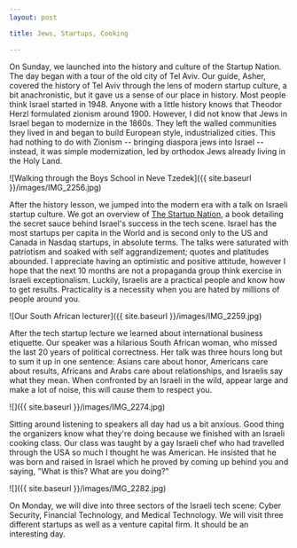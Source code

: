 ```yaml
---
layout: post

title: Jews, Startups, Cooking

---
```

On Sunday, we launched into the history and culture of the Startup Nation. The day began with a tour of the old city of Tel Aviv. Our guide, Asher, covered the history of Tel Aviv through the lens of modern startup culture, a bit anachronistic, but it gave us a sense of our place in history. Most people think Israel started in 1948. Anyone with a little history knows that Theodor Herzl formulated zionism around 1900. However, I did not know that Jews in Israel began to modernize in the 1860s. They left the walled communities they lived in and began to build European style, industrialized cities. This had nothing to do with Zionism -- bringing diaspora jews into Israel -- instead, it was simple modernization, led by orthodox Jews already living in the Holy Land.

![Walking through the Boys School in Neve Tzedek]({{ site.baseurl }}/images/IMG_2256.jpg)

After the history lesson, we jumped into the modern era with a talk on Israeli startup culture. We got an overview of <u>The Startup Nation</u>, a book detailing the secret sauce behind Israel's success in the tech scene. Israel has the most startups per capita in the World and is second only to the US and Canada in Nasdaq startups, in absolute terms. The talks were saturated with patriotism and soaked with self aggrandizement; quotes and platitudes abounded. I appreciate having an optimistic and positive attitude, however I hope that the next 10 months are not a propaganda group think exercise in Israeli exceptionalism. Luckily, Israelis are a practical people and know how to get results. Practicality is a necessity when you are hated by millions of people around you.

![Our South African lecturer]({{ site.baseurl }}/images/IMG_2259.jpg)

After the tech startup lecture we learned about international business etiquette. Our speaker was a hilarious South African woman, who missed the last 20 years of political correctness. Her talk was three hours long but to sum it up in one sentence: Asians care about honor, Americans care about results, Africans and Arabs care about relationships, and Israelis say what they mean. When confronted by an Israeli in the wild, appear large and make a lot of noise, this will cause them to respect you.

![]({{ site.baseurl }}/images/IMG_2274.jpg)

Sitting around listening to speakers all day had us a bit anxious. Good thing the organizers know what they're doing because we finished with an Israeli cooking class. Our class was taught by a gay Israeli chef who had travelled through the USA so much I thought he was American. He insisted that he was born and raised in Israel which he proved by coming up behind you and saying, "What is this? What are you doing?"

![]({{ site.baseurl }}/images/IMG_2282.jpg)

On Monday, we will dive into three sectors of the Israeli tech scene: Cyber Security, Financial Technology, and Medical Technology. We will visit three different startups as well as a venture capital firm. It should be an interesting day.

